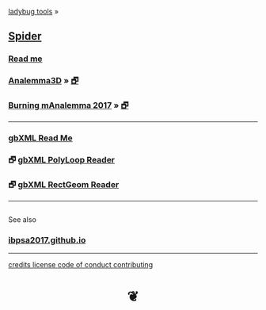 <style>

#menu p { margin: 0 }

</style>

[ladybug tools]( http://www.ladybug.tools ) &raquo;

## [Spider]( index.html )

### [Read me]( #README.md )

### [Analemma3D]( #analemma3d/README.md ) &raquo; [&#x1F5D7;]( analemma3d/index.html "Run full screen" )

### [Burning mAnalemma 2017]( #burning-manalemma-2017/README.md ) &raquo; [&#x1F5D7;]( burning-manalemma-2017/index.html "Run full screen" )

***

### [gbXML Read Me]( #read-gbxml/README.md )

### &#x1F5D7; [gbXML PolyLoop Reader]( #read-gbxml/polyloop/r1/read-gbxml-polyloop.html )

### &#x1F5D7; [gbXML RectGeom Reader]( #read-gbxml/rectangular-geometry/r1/read-gbxml-rectangular-geometry.html )

***


<div id=divSubMenu ></div>

<iframe id=ifrMenu class=xxxiframeMenu width=100% height=0 frameBorder=0 ></iframe>


See also

### [ibpsa2017.github.io]( https://ibpsa2017.github.io/ )




***

[credits         ]( #./pages/credits.md )
[license         ]( #./pages/license.md )
[code of conduct ]( #./pages/code-of-conduct.md )
[contributing    ]( #./pages/contributing.md )

<h1 style=text-align:center; > &#x2766; </h1>